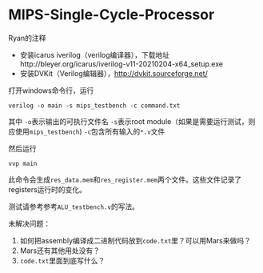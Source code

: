 # MIPS-Single-Cycle-Processor

Ryan的注释

* 安装icarus iverilog（verilog编译器），下载地址http://bleyer.org/icarus/iverilog-v11-20210204-x64_setup.exe
* 安装DVKit（Verilog编辑器），http://dvkit.sourceforge.net/

打开windows命令行，运行
```
verilog -o main -s mips_testbench -c command.txt
```
其中
`-o`表示输出的可执行文件名
`-s`表示root module（如果是需要运行测试，则应使用`mips_testbench`)
`-c`包含所有输入的`*.v`文件

然后运行
```
vvp main
```
此命令会生成`res_data.mem`和`res_register.mem`两个文件。这些文件记录了registers运行时的变化。

测试请参考参考`ALU_testbench.v`的写法。

未解决问题：
1. 如何把assembly编译成二进制代码放到`code.txt`里？可以用Mars来做吗？
2. Mars还有其他用处没有？
3. `code.txt`里面到底写什么？
